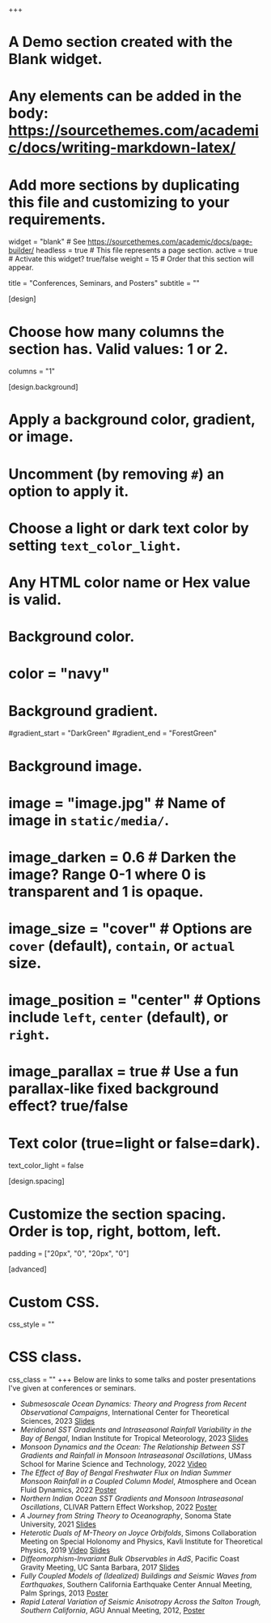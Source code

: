 +++
# A Demo section created with the Blank widget.
# Any elements can be added in the body: https://sourcethemes.com/academic/docs/writing-markdown-latex/
# Add more sections by duplicating this file and customizing to your requirements.

widget = "blank"  # See https://sourcethemes.com/academic/docs/page-builder/
headless = true  # This file represents a page section.
active = true  # Activate this widget? true/false
weight = 15  # Order that this section will appear.

title = "Conferences, Seminars, and Posters"
subtitle = ""

[design]
  # Choose how many columns the section has. Valid values: 1 or 2.
  columns = "1"

[design.background]
  # Apply a background color, gradient, or image.
  #   Uncomment (by removing `#`) an option to apply it.
  #   Choose a light or dark text color by setting `text_color_light`.
  #   Any HTML color name or Hex value is valid.

  # Background color.
  # color = "navy"

  # Background gradient.
  #gradient_start = "DarkGreen"
  #gradient_end = "ForestGreen"

  # Background image.
  # image = "image.jpg"  # Name of image in `static/media/`.
  # image_darken = 0.6  # Darken the image? Range 0-1 where 0 is transparent and 1 is opaque.
  # image_size = "cover"  #  Options are `cover` (default), `contain`, or `actual` size.
  # image_position = "center"  # Options include `left`, `center` (default), or `right`.
  # image_parallax = true  # Use a fun parallax-like fixed background effect? true/false

  # Text color (true=light or false=dark).
  text_color_light = false

[design.spacing]
  # Customize the section spacing. Order is top, right, bottom, left.
  padding = ["20px", "0", "20px", "0"]

[advanced]
 # Custom CSS.
 css_style = ""

 # CSS class.
 css_class = ""
+++
Below are links to some talks and poster presentations I've given at conferences or seminars.

- *Submesoscale Ocean Dynamics: Theory and Progress from Recent Observational Campaigns*, International Center for Theoretical Sciences, 2023 [Slides](https://drive.google.com/file/d/1Paq8lu9D8Mib_q0EF44x0npa5kcvVibI/view?usp=share_link)
- *Meridional SST Gradients and Intraseasonal Rainfall Variability in the Bay of Bengal*, Indian Institute for Tropical Meteorology, 2023 [Slides](https://drive.google.com/file/d/1KBw_hCeAZa23P-8gUFPKIroZ5s_p8x1L/view?usp=share_link)
- *Monsoon Dynamics and the Ocean: The Relationship Between SST Gradients and Rainfall in Monsoon Intraseasonal Oscillations*, UMass School for Marine Science and Technology, 2022 [Video](https://echo360.org/media/4139858c-e8f5-49c8-8206-0b9baf311426/public)
- *The Effect of Bay of Bengal Freshwater Flux on Indian Summer Monsoon Rainfall in a Coupled Column Model*, Atmosphere and Ocean Fluid Dynamics, 2022 [Poster](https://drive.google.com/file/d/1wo7yaR3v_jwJL8D3QNIxbQLz3p92obuH/view?usp=share_link)
- *Northern Indian Ocean SST Gradients and Monsoon Intraseasonal Oscillations*, CLIVAR Pattern Effect Workshop, 2022 [Poster](https://drive.google.com/file/d/1SFTm1UlALMZJ6XL166jddbB64MjJcAa1/view?usp=share_link)
- *A Journey from String Theory to Oceanography*, Sonoma State University, 2021 [Slides](https://drive.google.com/file/d/1LY1Hfy5H_P7FCvidiSGkp6LkAjcxnVrI/view?usp=share_link)
- *Heterotic Duals of M-Theory on Joyce Orbifolds*, Simons Collaboration Meeting on Special Holonomy and Physics, Kavli Institute for Theoretical Physics, 2019 [Video](https://sites.duke.edu/scshgap/alex-kinsella-lectures/#11apr19) [Slides](/files/Mhet.pdf)
- *Diffeomorphism-Invariant Bulk Observables in AdS*, Pacific Coast Gravity Meeting, UC Santa Barbara, 2017 [Slides](/files/PCGM.pdf)
- *Fully Coupled Models of (Idealized) Buildings and Seismic Waves from Earthquakes*, Southern California Earthquake Center Annual Meeting, Palm Springs, 2013 [Poster](/files/SCEC.png)
- *Rapid Lateral Variation of Seismic Anisotropy Across the Salton Trough, Southern California*, AGU Annual Meeting, 2012, [Poster](/files/AGU2012.pdf)
